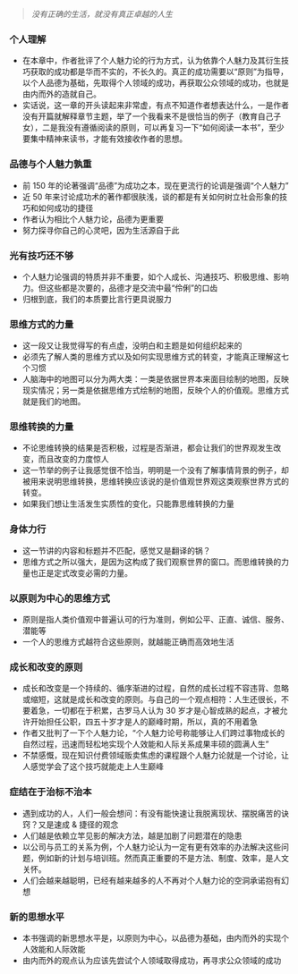 > *没有正确的生活，就没有真正卓越的人生*

### 个人理解
* 在本章中，作者批评了个人魅力论的行为方式，认为依靠个人魅力及其衍生技巧获取的成功都是华而不实的，不长久的。真正的成功需要以“原则”为指导，以个人品德为基础，先取得个人领域的成功，再获取公众领域的成功，也就是由内而外的造就自己。
* 实话说，这一章的开头读起来非常虚，有点不知道作者想表达什么，一是作者没有开篇就解释章节主题，举了一个我看来不是很恰当的例子（教育自己子女），二是我没有遵循阅读的原则，可以再复习一下“如何阅读一本书”，至少要集中精神来读书，才能有效接收作者的思想。

### 品德与个人魅力孰重
* 前 150 年的论著强调“品德”为成功之本，现在更流行的论调是强调“个人魅力”
* 近 50 年来讨论成功术的著作都很肤浅，谈的都是有关如何树立社会形象的技巧和如何成功的捷径
* 作者认为相比个人魅力论，品德为更重要
* 努力探寻你自己的心灵吧，因为生活源自于此

### 光有技巧还不够
* 个人魅力论强调的特质并非不重要，如个人成长、沟通技巧、积极思维、影响力。但这些都是次要的，品德才是交流中最“伶俐”的口齿
* 归根到底，我们的本质要比言行更具说服力

### 思维方式的力量
* 这一段又让我觉得写的有点虚，没明白和主题是如何组织起来的
* 必须先了解人类的思维方式以及如何实现思维方式的转变，才能真正理解这七个习惯
* 人脑海中的地图可以分为两大类：一类是依据世界本来面目绘制的地图，反映现实情况；另一类是依据思维方式绘制的地图，反映个人的价值观。思维方式就是我们的地图。

### 思维转换的力量
* 不论思维转换的结果是否积极，过程是否渐进，都会让我们的世界观发生改变，而且改变的力度惊人
* 这一节举的例子让我感觉很不恰当，明明是一个没有了解事情背景的例子，却被用来说明思维转换，思维转换应该说的是价值观世界观这类观察世界方式的转变。
* 如果我们想让生活发生实质性的变化，只能靠思维转换的力量

### 身体力行
* 这一节讲的内容和标题并不匹配，感觉又是翻译的锅？
* 思维方式之所以强大，是因为这构成了我们观察世界的窗口。而思维转换的力量也正是定式改变必需的力量。

### 以原则为中心的思维方式
* 原则是指人类价值观中普遍认可的行为准则，例如公平、正直、诚信、服务、潜能等
* 一个人的思维方式越符合这些原则，就越能正确而高效地生活

### 成长和改变的原则
* 成长和改变是一个持续的、循序渐进的过程，自然的成长过程不容违背、忽略或缩短，这就是成长和改变的原则。与自己的一个观点相符：人生还很长，不要着急，一切都在于积累，古罗马人认为 30 岁才是心智成熟的起点，才被允许开始担任公职，四五十岁才是人的巅峰时期，所以，真的不用着急
* 作者又批判了一下个人魅力论，“个人魅力论号称能够让人们跨过事物成长的自然过程，迅速而轻松地实现个人效能和人际关系成果丰硕的圆满人生”
* 不禁感慨，现在知识付费领域贩卖焦虑的课程跟个人魅力论就是一个讨论，让人感觉学会了这个技巧就能走上人生巅峰

### 症结在于治标不治本
* 遇到成功的人，人们一般会想问：有没有能快速让我脱离现状、摆脱痛苦的诀窍？又是速成 & 捷径的观念
* 人们越是依赖立竿见影的解决方法，越是加剧了问题潜在的隐患
* 以公司与员工的关系为例，个人魅力论认为一定有更有效率的办法解决这些问题，例如新的计划与培训班。然而真正重要的不是方法、制度、效率，是人文关怀。
* 人们会越来越聪明，已经有越来越多的人不再对个人魅力论的空洞承诺抱有幻想

### 新的思想水平
* 本书强调的新思想水平是，以原则为中心，以品德为基础，由内而外的实现个人效能和人际效能
* 由内而外的观点认为应该先尝试个人领域取得成功，再寻求公众领域的成功


